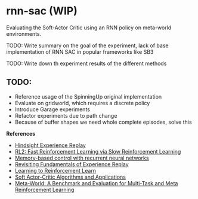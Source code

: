 # rnn-sac (WIP)
Evaluating the Soft-Actor Critic using an RNN policy on meta-world environments.


TODO: Write summary on the goal of the experiment, lack of base implementation of RNN SAC in popular frameworks like SB3

TODO: Write down th experiment results of the different methods 

## TODO:
- Reference usage of the SpinningUp original implementation
- Evaluate on gridworld, which requires a discrete policy
- Introduce Garage experiments
- Refactor experiments due to path change
- Because of buffer shapes we need whole complete episodes, solve this


**References**
- [Hindsight Experience Replay](https://arxiv.org/abs/1707.01495)
- [RL2: Fast Reinforcement Learning via Slow Reinforcement Learning](https://arxiv.org/abs/1611.02779)
- [Memory-based control with recurrent neural networks](https://arxiv.org/abs/1512.04455)
- [Revisiting Fundamentals of Experience Replay](https://arxiv.org/abs/2007.06700)
- [Learning to Reinforcement Learn](https://arxiv.org/abs/1611.05763)
- [Soft Actor-Critic Algorithms and Applications](https://arxiv.org/abs/1812.05905)
- [Meta-World: A Benchmark and Evaluation for Multi-Task and Meta Reinforcement Learning](https://arxiv.org/abs/1910.10897)